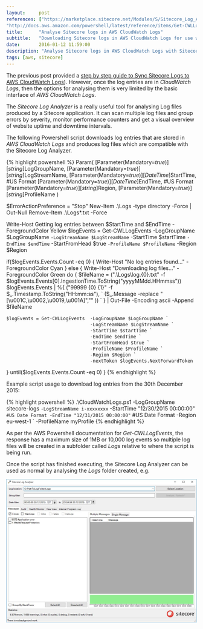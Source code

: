 ```yaml
---
layout:     post
references: ["https://marketplace.sitecore.net/Modules/S/Sitecore_Log_Analyzer.aspx|Sitecore Log Analyzer",
"http://docs.aws.amazon.com/powershell/latest/reference/items/Get-CWLLogEvents.html|AWS Powershell Get-CWLLogEvents Reference"]
title:      "Analyse Sitecore logs in AWS CloudWatch Logs"
subtitle:   "Downloading Sitecore logs in AWS CloudWatch Logs for use with Sitecore Log Analyzer"
date:       2016-01-12 11:59:00
description: "Analyse Sitecore logs in AWS CloudWatch Logs with Sitecore Log Analyzer"
tags: [aws, sitecore]
---
```


<p>The previous post provided a <a href="{% post_url 2015-12-16-sync-sitecore-logs-to-cloudwatch-logs %}">
step by step guide to Sync Sitecore Logs to AWS CloudWatch Logs</a>). However,
once the log entries are in <em>CloudWatch Logs</em>, then the options for 
analysing them is very limited by the basic interface of <em>AWS CloudWatch 
Logs</em>.</p>

<p>The <em>Sitecore Log Analyzer</em> is a really useful tool for analysing Log files
produced by a Sitecore application. It can scan multiple log files and group 
errors by severity, monitor performance counters and get a visual overview of 
website uptime and downtime intervals.</p>

<p>The following Powershell script downloads log entries that are stored in 
<em>AWS CloudWatch Logs</em> and produces log files which are compatible with
the Sitecore Log Analyzer.</p>

{% highlight powershell %}
Param(
  [Parameter(Mandatory=$true)][string]$LogGroupName,
  [Parameter(Mandatory=$true)][string]$LogStreamName,
  [Parameter(Mandatory=$true)][DateTime]$StartTime, #US Format
  [Parameter(Mandatory=$true)][DateTime]$EndTime, #US Format
  [Parameter(Mandatory=$true)][string]$Region,
  [Parameter(Mandatory=$true)][string]$ProfileName
)

$ErrorActionPreference = "Stop"
New-Item .\Logs -type directory -Force | Out-Null
Remove-Item .\Logs\*.txt -Force

Write-Host Getting log entries between $StartTime and $EndTime -ForegroundColor Yellow
$logEvents = Get-CWLLogEvents  -LogGroupName $LogGroupName `
                               -LogStreamName $LogStreamName `
                               -StartTime $startTime `
                               -EndTime $endTime `
                               -StartFromHead $true `
                               -ProfileName $ProfileName `
                               -Region $Region

if($logEvents.Events.Count -eq 0)
{
  Write-Host "No log entries found..." -ForegroundColor Cyan
}
else
{
  Write-Host "Downloading log files..." -ForegroundColor Green
  do
  {
    $fileName = (".\Logs\log.{0}.txt" -f $logEvents.Events[0].IngestionTime.ToString("yyyyMMdd.HHmmss"))
    $logEvents.Events | %{ ("99999 {0} {1}" -f $_.Timestamp.ToString("HH:mm:ss"), `
                             ($_.Message  -replace "[\u001C,\u0002,\u0019,\u001A]","" )) `
                        } | Out-File -Encoding ascii -Append $fileName 

    $logEvents = Get-CWLLogEvents  -LogGroupName $LogGroupName `
                                   -LogStreamName $LogStreamName `
                                   -StartTime $startTime `
                                   -EndTime $endTime `
                                   -StartFromHead $true `
                                   -ProfileName $ProfileName `
                                   -Region $Region `
                                   -nextToken $logEvents.NextForwardToken
  }
  until($logEvents.Events.Count -eq 0)
}
{% endhighlight %}

<p>Example script usage to download log entries from the 30th December 2015:</p>

{% highlight powershell %}
.\CloudWatchLogs.ps1 -LogGroupName sitecore-logs `
                     -LogStreamName i-xxxxxxxx `
                     -StartTime "12/30/2015 00:00:00" ` #US Date Format
                     -EndTime "12/31/2015 00:00:00" ` #US Date Format
                     -Region eu-west-1 `
                     -ProfileName myProfile
{% endhighlight %}

<p>As per the AWS Powershell documentation for <em>Get-CWLLogEvents</em>, the response
has a maximum size of 1MB or 10,000 log events so multiple log files will be created 
in a subfolder called <em>Logs</em> relative to where the script is being run.</p>

<p>Once the script has finished executing, the Sitecore Log Analyzer can be used as 
normal by analysing the <em>Logs</em> folder created, e.g.</p>

<img src="/assets/2016-01-12-analyse-sitecore-logs-in-aws-cloudwatch-logs/SitecoreLogAnalyzer-Result.jpg" alt="SitecoreLogAnalyzer Result" />

